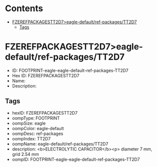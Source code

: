 



Contents
========

* [FZEREFPACKAGESTT2D7>eagle-default/ref-packages/TT2D7](#fzerefpackagestt2d7eagle-defaultref-packagestt2d7)
	* [Tags](#tags)

# FZEREFPACKAGESTT2D7>eagle-default/ref-packages/TT2D7

- ID: FOOTPRINT-eagle-eagle-default-ref-packages-TT2D7
- Hex ID: FZEREFPACKAGESTT2D7
- Name: 
- Description: 

## Tags

- hexID: FZEREFPACKAGESTT2D7
- oompType: FOOTPRINT
- oompSize: eagle
- oompColor: eagle-default
- oompDesc: ref-packages
- oompIndex: TT2D7
- oompName: eagle-default/ref-packages/TT2D7
- description: &lt;b&gt;ELECTROLYTIC CAPACITOR&lt;/b&gt;&lt;p&gt;&#xD;
diameter 7 mm, grid 2.54 mm
- oompID: FOOTPRINT-eagle-eagle-default-ref-packages-TT2D7
